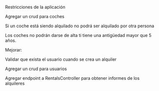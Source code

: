 Restricciones de la aplicación

Agregar un crud para coches

Si un coche está siendo alquilado no podrá ser alquilado por otra persona

Los coches no podrán darse de alta ti tiene una antigüedad mayor que 5 años.




Mejorar:


Validar que exista el usuario cuando se crea un alquiler

Agregar un crud para usuarios

Agregar endpoint a RentalsController para obtener informes de los alquileres

